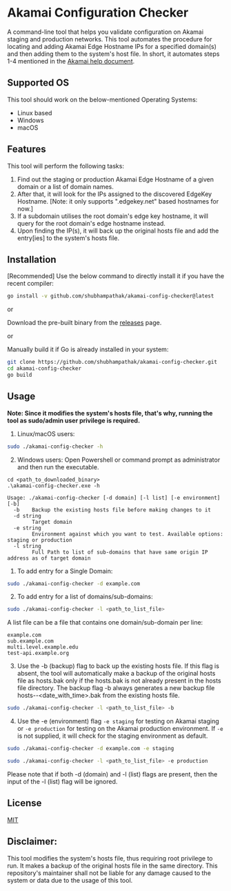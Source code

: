 # Akamai Configuration Checker
A command-line tool that helps you validate configuration on Akamai staging and production networks. This tool automates the procedure for locating and adding Akamai Edge Hostname IPs for a specified domain(s) and then adding them to the system's host file. In short, it automates steps 1-4 mentioned in the [Akamai help document](https://techdocs.akamai.com/api-acceleration/docs/test-stage).

## Supported OS
This tool should work on the below-mentioned Operating Systems:

- Linux based
- Windows 
- macOS

## Features

This tool will perform the following tasks:

1. Find out the staging or production Akamai Edge Hostname of a given domain or a list of domain names.
2. After that, it will look for the IPs assigned to the discovered EdgeKey Hostname. [Note: it only supports ".edgekey.net" based hostnames for now.]
3. If a subdomain utilises the root domain's edge key hostname, it will query for the root domain's edge hostname instead.
4. Upon finding the IP(s), it will back up the original hosts file and add the entry[ies] to the system's hosts file.

## Installation

[Recommended] Use the below command to directly install it if you have the recent compiler:

```bash
go install -v github.com/shubhampathak/akamai-config-checker@latest
```

or

Download the pre-built binary from the [releases](https://github.com/shubhampathak/akamai-config-checker/releases) page. 

or 

Manually build it if Go is already installed in your system:
``` bash
git clone https://github.com/shubhampathak/akamai-config-checker.git
cd akamai-config-checker
go build
```

## Usage

**Note: Since it modifies the system's hosts file, that's why, running the tool as sudo/admin user privilege is required.**

1. Linux/macOS users: 
```bash
sudo ./akamai-config-checker -h
```

2. Windows users:
Open Powershell or command prompt as administrator and then run the executable.
```
cd <path_to_downloaded_binary>
.\akamai-config-checker.exe -h
```

```
Usage: ./akamai-config-checker [-d domain] [-l list] [-e environment] [-b]
  -b    Backup the existing hosts file before making changes to it
  -d string
        Target domain
  -e string
        Environment against which you want to test. Available options: staging or production
  -l string
        Full Path to list of sub-domains that have same origin IP address as of target domain
```

1. To add entry for a Single Domain:
``` bash
sudo ./akamai-config-checker -d example.com
```

2. To add entry for a list of domains/sub-domains:
``` bash
sudo ./akamai-config-checker -l <path_to_list_file>
```

A list file can be a file that contains one domain/sub-domain per line:
```
example.com
sub.example.com
multi.level.example.edu
test-api.example.org
```

3. Use the -b (backup) flag to back up the existing hosts file. If this flag is absent, the tool will automatically make a backup of the original hosts file as hosts.bak only if the hosts.bak is not already present in the hosts file directory. The backup flag -b always generates a new backup file hosts--<date_with_time>.bak from the existing hosts file.

``` bash
sudo ./akamai-config-checker -l <path_to_list_file> -b
```

4. Use the -e (environment) flag `-e staging` for testing on Akamai staging or `-e production` for testing on the Akamai production environment. If `-e` is not supplied, it will check for the staging environment as default.
``` bash
sudo ./akamai-config-checker -d example.com -e staging
```
``` bash
sudo ./akamai-config-checker -l <path_to_list_file> -e production
```

Please note that if both -d (domain) and -l (list) flags are present, then the input of the -l (list) flag will be ignored.

## License

[MIT](https://github.com/shubhampathak/akamai-config-checker/blob/main/LICENSE)
## Disclaimer:

This tool modifies the system's hosts file, thus requiring root privilege to run. It makes a backup of the original hosts file in the same directory. This repository's maintainer shall not be liable for any damage caused to the system or data due to the usage of this tool.

